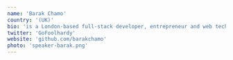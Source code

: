 ```yaml
---
name: 'Barak Chamo'
country: '(UK)'
bio: 'is a London-based full-stack developer, entrepreneur and web tech speaker. He’s passionate about emerging web technologies, great online user experiences and building things faster and better.'
twitter: 'GoFoolhardy'
website: 'github.com/barakchamo'
photo: 'speaker-barak.png'
---
```

